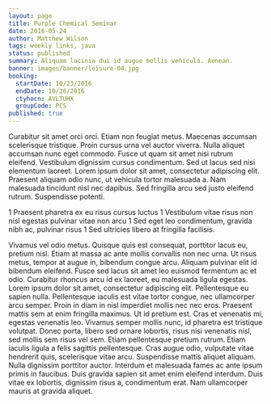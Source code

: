 ```yaml
---
layout: page
title: Purple Chemical Seminar
date: 2016-05-24
author: Matthew Wilson
tags: weekly links, java
status: published
summary: Aliquam lacinia dui id augue mollis vehicula. Aenean.
banner: images/banner/leisure-04.jpg
booking:
  startDate: 10/23/2016
  endDate: 10/26/2016
  ctyhocn: AVLTUHX
  groupCode: PCS
published: true
---
```

Curabitur sit amet orci orci. Etiam non feugiat metus. Maecenas accumsan scelerisque tristique. Proin cursus urna vel auctor viverra. Nulla aliquet accumsan nunc eget commodo. Fusce ut quam sit amet nisi rutrum eleifend. Vestibulum dignissim cursus condimentum. Sed ut lacus sed nisi elementum laoreet. Lorem ipsum dolor sit amet, consectetur adipiscing elit. Praesent aliquam odio nunc, ut vehicula tortor malesuada a. Nam malesuada tincidunt nisl nec dapibus. Sed fringilla arcu sed justo eleifend rutrum. Suspendisse potenti.

1 Praesent pharetra ex eu risus cursus luctus
1 Vestibulum vitae risus non nisl egestas pulvinar vitae non arcu
1 Sed eget leo condimentum, gravida nibh ac, pulvinar risus
1 Sed ultricies libero at fringilla facilisis.

Vivamus vel odio metus. Quisque quis est consequat, porttitor lacus eu, pretium nisl. Etiam at massa ac ante mollis convallis non nec urna. Ut risus metus, tempor at augue in, bibendum congue arcu. Aliquam pulvinar elit id bibendum eleifend. Fusce sed lacus sit amet leo euismod fermentum ac et odio. Curabitur rhoncus arcu id ex laoreet, eu malesuada ligula egestas. Lorem ipsum dolor sit amet, consectetur adipiscing elit. Pellentesque eu sapien nulla. Pellentesque iaculis est vitae tortor congue, nec ullamcorper arcu semper. Proin in diam in nisl imperdiet mollis nec nec eros. Praesent mattis sem at enim fringilla maximus. Ut id pretium est. Cras et venenatis mi, egestas venenatis leo. Vivamus semper mollis nunc, id pharetra est tristique volutpat.
Donec porta, libero sed ornare lobortis, risus nisi venenatis nisl, sed mollis sem risus vel sem. Etiam pellentesque pretium rutrum. Etiam iaculis ligula a felis sagittis pellentesque. Cras augue odio, vulputate vitae hendrerit quis, scelerisque vitae arcu. Suspendisse mattis aliquet aliquam. Nulla dignissim porttitor auctor. Interdum et malesuada fames ac ante ipsum primis in faucibus. Duis gravida sapien sit amet enim eleifend interdum. Duis vitae ex lobortis, dignissim risus a, condimentum erat. Nam ullamcorper mauris at gravida aliquet.
